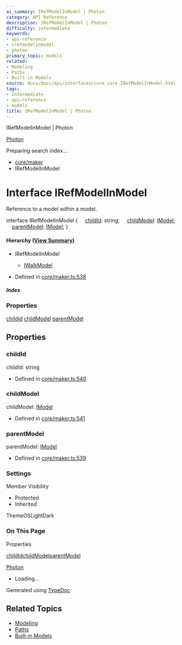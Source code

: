 ```yaml
---
ai_summary: IRefModelInModel | Photon
category: API Reference
description: IRefModelInModel | Photon
difficulty: intermediate
keywords:
- api-reference
- irefmodelinmodel
- photon
primary_topic: models
related:
- Modeling
- Paths
- Built-in Models
source: docs/docs/api/interfaces/core_core.IRefModelInModel.html
tags:
- intermediate
- api-reference
- models
title: IRefModelInModel | Photon
---
```

IRefModelInModel | Photon

[Photon](../index.md)




Preparing search index...

* [core/maker](../modules/core_maker.md)
* IRefModelInModel

# Interface IRefModelInModel

Reference to a model within a model.

interface IRefModelInModel {
    [childId](#childid): string;
    [childModel](#childmodel): [IModel](core_schema.IModel.md);
    [parentModel](#parentmodel): [IModel](core_schema.IModel.md);
}

#### Hierarchy ([View Summary](../hierarchy.md#core/maker.IRefModelInModel))

* IRefModelInModel
  + [IWalkModel](core_maker.IWalkModel.md)

* Defined in [core/maker.ts:538](https://github.com/mwhite454/photon/blob/main/packages/photon/src/core/maker.ts#L538)

##### Index

### Properties

[childId](#childid)
[childModel](#childmodel)
[parentModel](#parentmodel)

## Properties

### childId

childId: string

* Defined in [core/maker.ts:540](https://github.com/mwhite454/photon/blob/main/packages/photon/src/core/maker.ts#L540)

### childModel

childModel: [IModel](core_schema.IModel.md)

* Defined in [core/maker.ts:541](https://github.com/mwhite454/photon/blob/main/packages/photon/src/core/maker.ts#L541)

### parentModel

parentModel: [IModel](core_schema.IModel.md)

* Defined in [core/maker.ts:539](https://github.com/mwhite454/photon/blob/main/packages/photon/src/core/maker.ts#L539)

### Settings

Member Visibility

* Protected
* Inherited

ThemeOSLightDark

### On This Page

Properties

[childId](#childid)[childModel](#childmodel)[parentModel](#parentmodel)

[Photon](../index.md)

* Loading...

Generated using [TypeDoc](https://typedoc.org/)

## Related Topics

- [Modeling](../index.md)
- [Paths](../index.md)
- [Built-in Models](../index.md)
